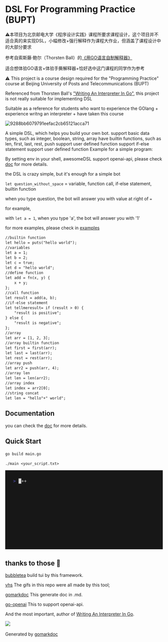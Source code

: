 <!-- Code generated by gomarkdoc. DO NOT EDIT -->

# DSL For Programming Practice (BUPT) 

⚠️本项目为北京邮电大学《程序设计实践》课程所要求课程设计，这个项目并不适合真的来实现DSL，小幅修改+强行解释作为课程大作业，但涵盖了课程设计中的大部分要求

参考自索斯藤·鲍尔（Thorsten Ball）的[《用GO语言自制解释器》](https://book.douban.com/subject/35909085/)

适合想体验GO语言+体验手撕解释器+恰好选中这门课程的同学作为参考


⚠️ This project is a course design required for the "Programming Practice" course at Beijing University of Posts and Telecommunications (BUPT)

Referenced from Thorsten Ball's ["Writing An Interpreter In Go"](https://interpreterbook.com/), this project is not really suitable for implementing DSL 

Suitable as a reference for students who want to experience the GOlang + experience writng an interpreter + have taken this course


![9288bb6079791eefac2cb65121acca71](https://typora-markdown-2003.obs.cn-north-4.myhuaweicloud.com/9288bb6079791eefac2cb65121acca71.jpg)

A simple DSL, which helps you build your own bot. support basic data types, such as integer, boolean, string, array have builtin functions, such as len, first, last, rest, push support user defined function support if\-else statement support user defined function Example for a simple program:

By setting env in your shell, awesomeDSL support openai-api, please check [doc](./doc/README.md) for more details.

the DSL is crazy simple, but it's enough for a simple bot

`let question_without_space` = variable, function call, if-else statement, builtin function

when you type question, the bot will answer you with value at right of `=`

for example, 

with `let a = 1`, when you type 'a', the bot will answer you with '1'

for more examples, please check in [examples](./example/)
```
//builtin function
let hello = puts("hello world");
//variables
let a = 1;
let b = 2;
let c = true;
let d = "hello world";
//define function 
let add = fn(x, y) {
	x + y;
};
//call function
let result = add(a, b);
//if-else statement
let tellmeresult= if (result > 0) {
	"result is positive";
} else {
	"result is negative";
};
//array
let arr = [1, 2, 3];
//array builtin function
let first = first(arr);
let last = last(arr);
let rest = rest(arr);
//array push
let arr2 = push(arr, 4);
//array len
let len = len(arr2);
//array index
let index = arr2[0];
//string concat
let len = "hello"+" world";
```

## Documentation
you can check the [doc](./doc/) for more details.

## Quick Start
`go build main.go`

`./main <your_script.txt>`

![example](./example/demo.gif)

## thanks to those 🙏
[bubbletea](https://github.com/charmbracelet/bubbletea) build tui by this framework.

[vhs](https://github.com/charmbracelet/vhs) The gifs in this repo were all made by this tool;

[gomarkdoc](https://github.com/princjef/gomarkdoc) This generate doc in .md.

[go-openai](https://github.com/sashabaranov/go-openai) This to support openai-api.

And the most important, author of [Writing An Interpreter In Go](https://interpreterbook.com/).

![](https://typora-markdown-2003.obs.cn-north-4.myhuaweicloud.com/cover-cb2da3d1.png)

Generated by [gomarkdoc](<https://github.com/princjef/gomarkdoc>)


